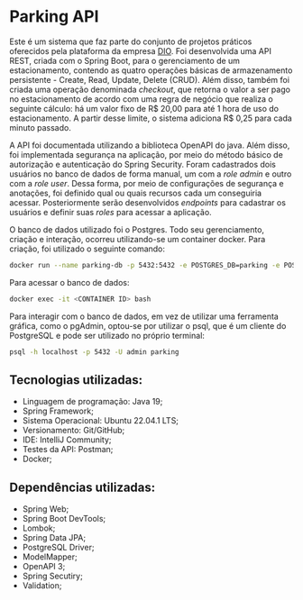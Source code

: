 # Parking API

Este é um sistema que faz parte do conjunto de projetos práticos oferecidos pela plataforma da empresa [DIO](https://www.dio.me/). Foi desenvolvida uma API REST, criada com o Spring Boot, para o gerenciamento de um estacionamento, contendo as quatro operações básicas de armazenamento persistente - Create, Read, Update, Delete (CRUD). Além disso, também foi criada uma operação denominada *checkout*, que retorna o valor a ser pago no estacionamento de acordo com uma regra de negócio que realiza o seguinte cálculo: há um valor fixo de R$ 20,00 para até 1 hora de uso do estacionamento. A partir desse limite, o sistema adiciona R$ 0,25 para cada minuto passado.

A API foi documentada utilizando a biblioteca OpenAPI do java. Além disso, foi implementada segurança na aplicação, por meio do método básico de autorização e autenticação do Spring Security. Foram cadastrados dois usuários no banco de dados de forma manual, um com a *role admin* e outro com a *role user*. Dessa forma, por meio de configurações de segurança e anotações, foi definido qual ou quais recursos cada um conseguiria acessar. Posteriormente serão desenvolvidos *endpoints* para cadastrar os usuários e definir suas *roles* para acessar a aplicação. 

O banco de dados utilizado foi o Postgres. Todo seu gerenciamento, criação e interação, ocorreu utilizando-se um container docker. Para criação, foi utilizado o seguinte comando:

```bash
docker run --name parking-db -p 5432:5432 -e POSTGRES_DB=parking -e POSTGRES_USER=admin -e POSTGRES_PASSWORD=123 -d postgres	
```

Para acessar o banco de dados:

```bash
docker exec -it <CONTAINER ID> bash
```

Para interagir com o banco de dados, em vez de utilizar uma ferramenta gráfica, como o pgAdmin, optou-se por utilizar o psql, que é um cliente do PostgreSQL e pode ser utilizado no próprio terminal:

```bash
psql -h localhost -p 5432 -U admin parking
```

## Tecnologias utilizadas:

* Linguagem de programação: Java 19;
* Spring Framework;
* Sistema Operacional: Ubuntu 22.04.1 LTS;
* Versionamento: Git/GitHub;
* IDE: IntelliJ Community;
* Testes da API: Postman;
* Docker;

## Dependências utilizadas:
* Spring Web;
* Spring Boot DevTools;
* Lombok;
* Spring Data JPA;
* PostgreSQL Driver;
* ModelMapper;
* OpenAPI 3;
* Spring Secutiry;
* Validation;